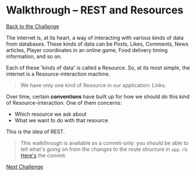 # Walkthrough – REST and Resources

[Back to the Challenge](../15_rest.md)

The internet is, at its heart, a way of interacting with various kinds of data from databases. These kinds of data can be Posts, Likes, Comments, News articles, Player coordinates in an online game, Food delivery timing information, and so on.

Each of these 'kinds of data' is called a Resource. So, at its most simple, the internet is a Resource-interaction machine.

> We have only one kind of Resource in our application: Links.

Over time, certain **conventions** have built up for how we should do this kind of Resource-interaction. One of them concerns:

- Which resource we ask about
- What we want to do with that resource

This is the idea of REST.

> This walkthrough is available as a commit-only: you should be able to tell what's going on from the changes to the route structure in `app.rb`. [Here's](https://github.com/sjmog/bookmark_manager/commit/83d4ecab9a293ec9d64a91a5043b244d6c291e97) the commit.

[Next Challenge](../16_using_an_orm.md)
